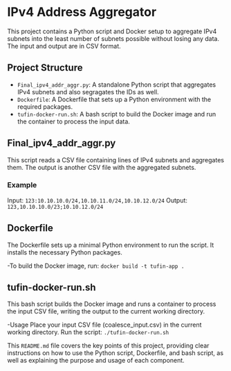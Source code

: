 # IPv4 Address Aggregator

This project contains a Python script and Docker setup to aggregate IPv4 subnets into the least number of subnets possible without losing any data. The input and output are in CSV format.

## Project Structure

- `Final_ipv4_addr_aggr.py`: A standalone Python script that aggregates IPv4 subnets and also segragates the IDs as well.
- `Dockerfile`: A Dockerfile that sets up a Python environment with the required packages.
- `tufin-docker-run.sh`: A bash script to build the Docker image and run the container to process the input data.

## Final_ipv4_addr_aggr.py
This script reads a CSV file containing lines of IPv4 subnets and aggregates them. The output is another CSV file with the aggregated subnets.

### Example
Input: `123:10.10.10.0/24,10.10.11.0/24,10.10.12.0/24`
Output: `123,10.10.10.0/23;10.10.12.0/24`

## Dockerfile
The Dockerfile sets up a minimal Python environment to run the script. It installs the necessary Python packages.

-To build the Docker image, run:
`docker build -t tufin-app .`

## tufin-docker-run.sh
This bash script builds the Docker image and runs a container to process the input CSV file, writing the output to the current working directory.

-Usage
Place your input CSV file (coalesce_input.csv) in the current working directory.
Run the script:
`./tufin-docker-run.sh`

This `README.md` file covers the key points of this project, providing clear instructions on how to use the Python script, Dockerfile, and bash script, as well as explaining the purpose and usage of each component.
